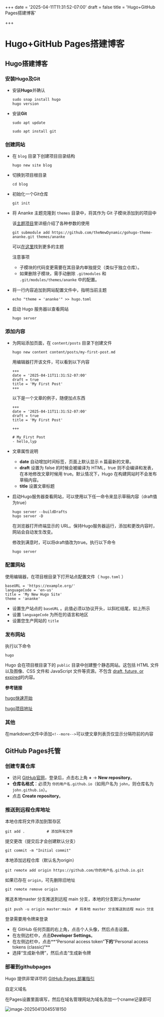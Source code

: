 +++
date = '2025-04-11T11:31:52-07:00'
draft = false
title = 'Hugo+GitHub Pages搭建博客'

+++

# Hugo+GitHub Pages搭建博客
<!--more-->

## Hugo搭建博客

### 安装Hugo及Git

- 安装**Hugo**并确认

  ```
  sudo snap install hugo
  hugo version
  ```

- 安装**Git**

  ```
  sudo apt update
  
  sudo apt install git
  ```

### 创建网站

- 在 `blog` 目录下创建项目目录结构

  `hugo new site blog`

- 切换到项目根目录

  `cd blog`

- 初始化一个Git仓库

  `git init`
  
- 将 Ananke 主题克隆到 `themes` 目录中，将其作为 Git 子模块添加到的项目中

  该[主题项目](https://github.com/theNewDynamic/gohugo-theme-ananke)里详细介绍了各种参数的使用

  ```text
  git submodule add https://github.com/theNewDynamic/gohugo-theme-ananke.git themes/ananke
  ```

  可以[在这里](https://themes.gohugo.io/)找到更多的主题

  注意事项

  - 子模块的代码变更需要在其目录内单独提交（类似于独立仓库）。
  - 如果删除子模块，需手动删除 `.gitmodules` 和 `.git/modules/themes/ananke` 中的配置。

- 将一行内容追加到网站配置文件中，指明当前主题

  `echo "theme = 'ananke'" >> hugo.toml`

- 启动 Hugo 服务器以查看网站

  `hugo server`

### 添加内容

- 为网站添加页面，在 `content/posts` 目录下创建文件

  `hugo new content content/posts/my-first-post.md`

  用编辑器打开该文件，可以看到以下内容

  ```
  +++
  date = '2025-04-11T11:31:52-07:00'
  draft = true
  title = 'My First Post'
  +++
  ```
  
  
  
  以下是一个文章的例子，随便加点东西
  
  ```
  +++
  date = '2025-04-11T11:31:52-07:00'
  draft = true
  title = 'My First Post'
  
  +++
  
  # My First Post
  - hello,lyp
  ```
  
  
  
- 文章属性说明
  

  - **date** 自动增加时间标签，页面上默认显示 n 篇最新的文章。
  - **draft** 设置为 false 的时候会被编译为 HTML，true 则不会编译和发表，在本地修改文章时候用 true。默认情况下，Hugo 在构建网站时不会发布草稿内容。
  - **title** 设置文章标题
  
- 启动Hugo服务器查看网站，可以使用以下任一命令来显示草稿内容（draft值为true）

  ```
  hugo server --buildDrafts
  hugo server -D
  ```

  在浏览器打开终端显示的 URL。保持Hugo服务器运行，添加和更改内容时，网站会自动发生改变。

  修改到满意时，可以将draft值改为true。执行以下命令

  `hugo server`

### 配置网站

使用编辑器，在项目根目录下打开站点配置文件（ `hugo.toml` ）

```
baseURL = 'https://example.org/'
languageCode = 'en-us'
title = 'My New Hugo Site'
theme = 'ananke'
```

- 设置生产站点的 `baseURL` 。此值必须以协议开头，以斜杠结尾，如上所示
- 设置 `languageCode` 为所在的语言和地区
- 设置您生产网站的 `title` 

### 发布网站

执行以下命令

`hugo`

Hugo 会在项目根目录下的 `public` 目录中创建整个静态网站。这包括 HTML 文件以及图像、CSS 文件和 JavaScript 文件等资源。不包含 [draft, future, or expired](https://gohugo.io/getting-started/usage/#draft-future-and-expired-content)的内容。



**参考链接** 

[hugo快速开始](https://gohugo.io/getting-started/quick-start/)

[hugo项目地址](https://github.com/gohugoio/hugo)





### 其他



在markdown文件中添加`<!--more-->`可以使文章列表页仅显示分隔符前的内容



## GitHub Pages托管

### **创建专属仓库**

- 访问 [GitHub官网](https://github.com/)，登录后，点击右上角 **+** → **New repository**。
- **仓库名格式**：必须为 `你的用户名.github.io`（如用户名为 `john`，则仓库名为 `john.github.io`）。
- 点击 **Create repository**。

### 推送到远程仓库地址

本地仓库将文件添加到暂存区

```
git add .          # 添加所有文件
```

提交更改（提交后才会创建默认分支）

```
git commit -m "Initial commit"
```

本地添加远程仓库（默认名为origin）

```
git remote add origin https://github.com/你的用户名.github.io.git
```

如果已存在 `origin`，可先删除旧地址

```
git remote remove origin
```

推送本地master 分支推送到远程 main 分支，本地的分支默认为master

```
git push -u origin master:main  # 将本地 master 分支推送到远程 main 分支
```

登录需要用令牌来登录

- 在 GitHub 任何页面的右上角，点击个人头像，然后点击设置。
- 在左侧边栏中，点击**Developer Settings**。
- 在左侧边栏中，点击**“Personal access token”**下的**”Personal access tokens (classic)“**
- 
  选择“生成新令牌”，然后点击“生成新令牌

### 部署到githubpages

Hugo 提供非常详尽的 [GitHub Pages 部署指引](https://gohugo.io/hosting-and-deployment/hosting-on-github/)

自定义域名

在Pages设置里面填写，然后在域名管理网站为域名添加一个cname记录即可

![image-20250413045518150](https://alist.lyphahaha.top/d/onedrive/alist-for-guest/images_bed/hugo+githubpages搭建博客.assets/image-20250413045518150.png)
